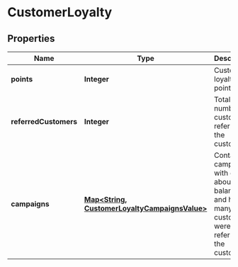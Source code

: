 

# CustomerLoyalty


## Properties

| Name | Type | Description |
|------------ | ------------- | ------------- |
|**points** | **Integer** | Customer&#39;s loyalty points. |
|**referredCustomers** | **Integer** | Total number of customers referred by the customer. |
|**campaigns** | [**Map&lt;String, CustomerLoyaltyCampaignsValue&gt;**](CustomerLoyaltyCampaignsValue.md) | Contains campaigns with details about point balances and how many customers were referred by the customer. |




